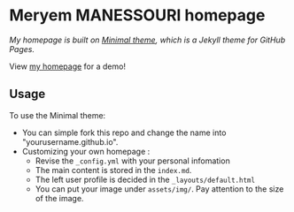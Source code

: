 # Meryem MANESSOURI homepage

*My homepage is built on [Minimal theme](http://pages-themes.github.io/minimal), which is a Jekyll theme for GitHub Pages.*

View [my homepage](https://meryemman.github.io/) for a demo!
## Usage

To use the Minimal theme:
* You can simple fork this repo and change the name into "yourusername.github.io".
* Customizing your own homepage :
  - Revise the `_config.yml` with your personal infomation
  - The main content is stored in the `index.md`. 
  - The left user profile is decided in the `_layouts/default.html`
  - You can put your image under `assets/img/`. Pay attention to the size of the image.
